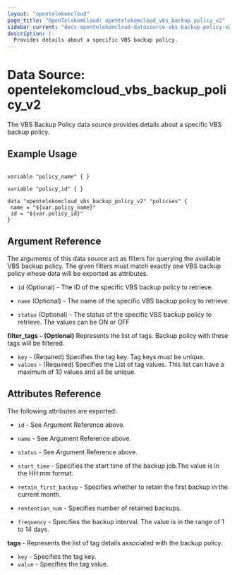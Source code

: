 ```yaml
---
layout: "opentelekomcloud"
page_title: "OpenTelekomCloud: opentelekomcloud_vbs_backup_policy_v2"
sidebar_current: "docs-opentelekomcloud-datasource-vbs-backup-policy-v2"
description: |-
  Provides details about a specific VBS backup policy.
---
```


# Data Source: opentelekomcloud_vbs_backup_policy_v2

The VBS Backup Policy data source provides details about a specific VBS backup policy.


## Example Usage

 ```hcl

 variable "policy_name" { }

 variable "policy_id" { }
    
data "opentelekomcloud_vbs_backup_policy_v2" "policies" {
  name = "${var.policy_name}"
  id = "${var.policy_id}"
}
 ```


## Argument Reference

The arguments of this data source act as filters for querying the available VBS backup policy.
The given filters must match exactly one VBS backup policy whose data will be exported as attributes.

* `id` (Optional) - The ID of the specific VBS backup policy to retrieve.

* `name` (Optional) - The name of the specific VBS backup policy to retrieve.

* `status` (Optional) - The status of the specific VBS backup policy to retrieve. The values can be ON or OFF

**filter_tags** **- (Optional)** Represents the list of tags. Backup policy with these tags will be filtered.
* `key` - (Required) Specifies the tag key. Tag keys must be unique.
* `values` - (Required) Specifies the List of tag values. This list can have a maximum of 10 values and all be unique.



## Attributes Reference

The following attributes are exported:

* `id` - See Argument Reference above.

* `name` - See Argument Reference above.

* `status` - See Argument Reference above.

* `start_time` - Specifies the start time of the backup job.The value is in the HH:mm format.                                                         

* `retain_first_backup` - Specifies whether to retain the first backup in the current month. 

* `rentention_num` - Specifies number of retained backups.

* `frequency` - Specifies the backup interval. The value is in the range of 1 to 14 days.

**tags** - Represents the list of tag details associated with the backup policy.
* `key` - Specifies the tag key. 
* `value` - Specifies the tag value. 
